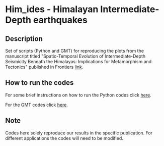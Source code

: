 # Him_ides - Himalayan Intermediate-Depth earthquakes

Description
------------
Set of scripts (Python and GMT) for reproducing the plots from the manuscript titled
"Spatio-Temporal Evolution of Intermediate-Depth 
Seismicity Beneath the Himalayas: Implications for 
Metamorphism and Tectonics" published in 
Frontiers [link](https://www.frontiersin.org/articles/10.3389/feart.2021.742700/full).

How to run the codes
------------
For some brief instructions on how to run the Python codes click [here](python/README.md).

For the GMT codes click [here](gmt/README.md).


Note
------------
Codes here solely reproduce our results in the specific publication.
For different applications the codes will need to be modified.



